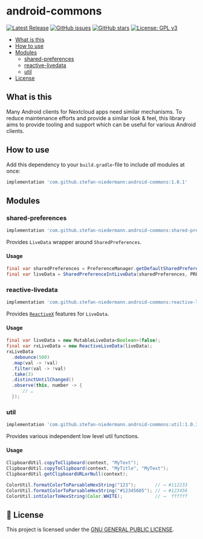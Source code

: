 # android-commons

[![Latest Release](https://img.shields.io/github/v/tag/stefan-niedermann/android-commons?label=latest+release&sort=semver)](https://github.com/stefan-niedermann/android-commons/releases)
[![GitHub issues](https://img.shields.io/github/issues/stefan-niedermann/android-commons.svg)](https://github.com/stefan-niedermann/android-commons/issues)
[![GitHub stars](https://img.shields.io/github/stars/stefan-niedermann/android-commons.svg)](https://github.com/stefan-niedermann/android-commons/stargazers)
[![License: GPL v3](https://img.shields.io/badge/License-GPL%20v3-blue.svg)](https://www.gnu.org/licenses/gpl-3.0)

- [What is this](#what-is-this)
- [How to use](#how-to-use)
- [Modules](#modules)
  - [shared-preferences](#shared-preferences)
  - [reactive-livedata](#reactive-livedata)
  - [util](#util)
- [License](#notebook-license)

## What is this

Many Android clients for Nextcloud apps need similar mechanisms. To reduce maintenance efforts and provide a similar look & feel, this library aims to provide tooling and support which can be useful for various Android clients.

## How to use

Add this dependency to your `build.gradle`-file to include *all* modules at once:

```groovy
implementation 'com.github.stefan-niedermann:android-commons:1.0.1'
```

## Modules

### shared-preferences

```groovy
implementation 'com.github.stefan-niedermann.android-commons:shared-preferences:1.0.1'
```

Provides `LiveData` wrapper around `SharedPreferences`.

#### Usage

```java
final var sharedPreferences = PreferenceManager.getDefaultSharedPreferences(context.getApplicationContext());
final var liveData = SharedPreferenceIntLiveData(sharedPreferences, PREF_KEY_MY_COLOR, Color.WHITE)
```

### reactive-livedata

```groovy
implementation 'com.github.stefan-niedermann.android-commons:reactive-livedata:1.0.1'
```

Provides [`ReactiveX`](https://reactivex.io/) features for `LiveData`.

#### Usage

```java
final var liveData = new MutableLiveData<Boolean>(false);
final var rxLiveData = new ReactiveLiveData(liveData);
rxLiveData
  .debounce(500)
  .map(val -> !val)
  .filter(val -> !val)
  .take(3)
  .distinctUntilChanged()
  .observe(this, number -> {
      // …
  });
```

### util

```groovy
implementation 'com.github.stefan-niedermann.android-commons:util:1.0.1'
```

Provides various independent low level util functions.

#### Usage

```java
ClipboardUtil.copyToClipboard(context, "MyText");
ClipboardUtil.copyToClipboard(context, "MyTitle", "MyText");
ClipboardUtil.getClipboardURLorNull(context);
```

```java
ColorUtil.formatColorToParsableHexString("123");       // → #112233
ColorUtil.formatColorToParsableHexString("#12345605"); // → #123456
ColorUtil.intColorToHexString(Color.WHITE);            // →  ffffff
```

## :notebook: License

This project is licensed under the [GNU GENERAL PUBLIC LICENSE](/LICENSE).
